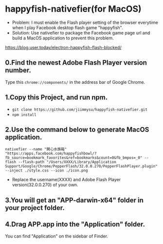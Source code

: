 # happyfish-nativefier(for MacOS)
- Problem: I must enable the Flash player setting of the browser everytime when I play Facebook desktop flash game "happyfish".
- Solution: Use nativefier to package the Facebook game page url and build a MacOS application to prevent this problem. 

https://blog.user.today/electron-happyfish-flash-blocked/

## 0.Find the newest Adobe Flash Player version number.
Type this `chrome://components/` in the address bar of Google Chrome.

## 1.Copy this Project, and run npm.
- `git clone https://github.com/jiimmysu/happyfish-nativefier.git`
- `npm install`

## 2.Use the command below to generate MacOS application.
`nativefier --name "開心水族箱" "https://apps.facebook.com/happyfishbowl/?fb_source=bookmark_favorites&ref=bookmarks&count=0&fb_bmpos=_0" --flash --flash-path "/Users/XXXX/Library/Application Support/Google/Chrome/PepperFlash/32.0.0.270/PepperFlashPlayer.plugin" --inject ./style.css --icon ./icon.png`

* Replace the username(XXXX) and Adobe Flash Player version(32.0.0.270) of your own.

## 3.You will get an "APP-darwin-x64" folder in your project folder.
## 4.Drag APP.app into the "Application" folder.
You can find "Application" on the sidebar of Finder.
